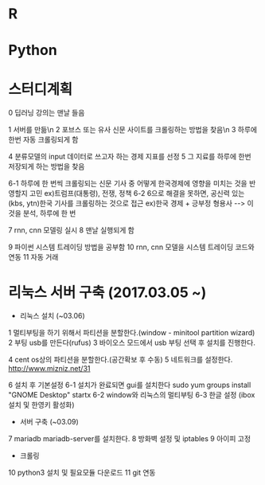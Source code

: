 # R
# Python

# 스터디계획
>
0 딥러닝 강의는 맨날 들음
>
1 서버를 만듦\n
2 포브스 또는 유사 신문 사이트를 크롤링하는 방법을 찾음\n
3 하루에 한번 자동 크롤링되게 함
>
4 분류모델의 input 데이터로 쓰고자 하는 경제 지표를 선정
5 그 지료를 하루에 한번 저장되게 하는 방법을 찾음
>
6-1 하루에 한 번씩 크롤링되는 신문 기사 중 어떻게 한국경제에 영향을 미치는 것을 반영할지 고민
ex)트럼프(대통령), 전쟁, 정책
6-2 6으로 해결을 못하면, 공신력 있는 (kbs, ytn)한국 기사를 크롤링하는 것으로 접근
ex)한국 경제 + 긍부정 형용사 --> 이 것을 분석, 하루에 한 번
>
7 rnn, cnn 모델링 실시
8 맨날 실행되게 함
>
9 파이썬 시스템 트레이딩 방법을 공부함
10 rnn, cnn 모델을 시스템 트레이딩 코드와 연동
11 자동 거래


# 리눅스 서버 구축 (2017.03.05 ~)

- 리눅스 설치 (~03.06)
>
1 멀티부팅을 하기 위해서 파티션을 분할한다.(window - minitool partition wizard)
2 부팅 usb를 만든다(rufus)
3 바이오스 모드에서 usb 부팅 선택 후 설치를 진행한다.
>
4 cent os상의 파티션을 분할한다.(공간확보 후 수동)
5 네트워크를 설정한다.
http://www.mizniz.net/31
>
6 설치 후 기본설정
6-1 설치가 완료되면 gui를 설치한다
sudo yum groups install "GNOME Desktop"
startx
6-2 window와 리눅스의 멀티부팅
6-3 한글 설정 (ibox설치 및 한영키 활성화)

- 서버 구축 (~03.09)
>
7 mariadb mariadb-server를 설치한다.
8 방화벽 설정 및 iptables
9 아이피 고정

- 크롤링
>
10 python3 설치 및 필요모듈 다운로드
11 git 연동
